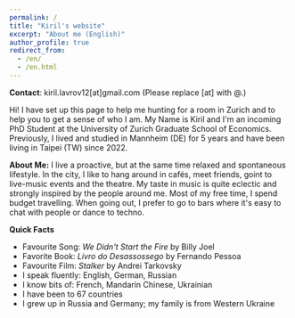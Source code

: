 ```yaml
---
permalink: /
title: "Kiril's website"
excerpt: "About me (English)"
author_profile: true
redirect_from: 
  - /en/
  - /en.html
---
```


**Contact**: kiril.lavrov12[at]gmail.com    (Please replace [at] with @.)

Hi! I have set up this page to help me hunting for a room in Zurich and to help you to get a sense of who I am.
My Name is Kiril and I'm an incoming PhD Student at the University of Zurich Graduate School of Economics. Previously, I lived and studied in Mannheim (DE) for 5 years and have been living in Taipei (TW) since 2022.

**About Me:** I live a proactive, but at the same time relaxed and spontaneous lifestyle. In the city, I like to hang around in cafés, meet friends, goint to live-music events and the theatre. My taste in music is quite eclectic and strongly inspired by the people around me. Most of my free time, I spend budget travelling.
When going out, I prefer to go to bars where it's easy to chat with people or dance to techno.

**Quick Facts** 
- Favourite Song: _We Didn't Start the Fire_ by Billy Joel
- Favorite Book: _Livro do Desassossego_ by Fernando Pessoa
- Favourite Film: _Stalker_ by Andrei Tarkovsky
- I speak fluently: English, German, Russian
- I know bits of: French, Mandarin Chinese, Ukrainian
- I have been to 67 countries 
- I grew up in Russia and Germany; my family is from Western Ukraine





